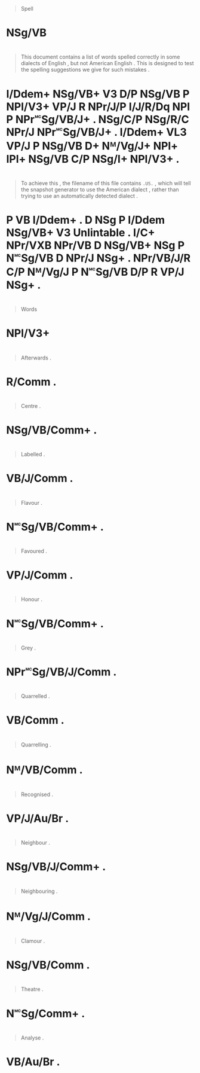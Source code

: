 > Spell
# NSg/VB
>
#
> This    document contains a   list   of words   spelled correctly in      some     dialects of English      , but     not     American English      . This    is  designed to test   the spelling suggestions we   give   for such   mistakes .
# I/Ddem+ NSg/VB+  V3       D/P NSg/VB P  NPl/V3+ VP/J    R         NPr/J/P I/J/R/Dq NPl      P  NPr🅪Sg/VB/J+ . NSg/C/P NSg/R/C NPr/J    NPr🅪Sg/VB/J+ . I/Ddem+ VL3 VP/J     P  NSg/VB D+  Nᴹ/Vg/J+ NPl+        IPl+ NSg/VB C/P NSg/I+ NPl/V3+  .
>
#
> To achieve this    , the filename of this   file    contains `.US.`     , which will    tell   the snapshot generator to use     the American dialect , rather     than trying  to use     an  automatically detected dialect .
# P  VB      I/Ddem+ . D   NSg      P  I/Ddem NSg/VB+ V3       Unlintable . I/C+  NPr/VXB NPr/VB D   NSg/VB+  NSg       P  N🅪Sg/VB D   NPr/J    NSg+    . NPr/VB/J/R C/P  Nᴹ/Vg/J P  N🅪Sg/VB D/P R             VP/J     NSg+    .
>
#
> Words
# NPl/V3+
>
#
>
#
>
#
> Afterwards .
# R/Comm     .
>
#
> Centre       .
# NSg/VB/Comm+ .
>
#
> Labelled  .
# VB/J/Comm .
>
#
> Flavour       .
# N🅪Sg/VB/Comm+ .
>
#
> Favoured  .
# VP/J/Comm .
>
#
> Honour        .
# N🅪Sg/VB/Comm+ .
>
#
> Grey             .
# NPr🅪Sg/VB/J/Comm .
>
#
> Quarrelled .
# VB/Comm    .
>
#
> Quarrelling .
# Nᴹ/VB/Comm  .
>
#
> Recognised .
# VP/J/Au/Br .
>
#
> Neighbour      .
# NSg/VB/J/Comm+ .
>
#
> Neighbouring .
# Nᴹ/Vg/J/Comm .
>
#
> Clamour     .
# NSg/VB/Comm .
>
#
> Theatre    .
# N🅪Sg/Comm+ .
>
#
> Analyse  .
# VB/Au/Br .
